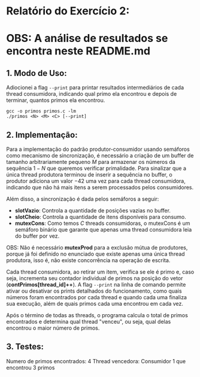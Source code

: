 # Relatório do Exercício 2:

# OBS: A análise de resultados se encontra neste README.md

## 1. Modo de Uso:

Adiocionei a flag ```--print``` para printar resultados intermediários de cada thread consumidora, indicando qual primo ela encontrou e depois de terminar, quantos primos ela encontrou.
```
gcc -o primos primos.c -lm
./primos <N> <M> <C> [--print]
```

## 2. Implementação:

Para a implementação do padrão produtor-consumidor usando semáforos como mecanismo de sincronização, é necessário a criação de um buffer de tamanho arbitrariamente pequeno $M$ para armazenar os números da sequência $1-N$ que queremos verificar primalidade. Para sinalizar que a única thread produtora terminou de inserir a sequência no buffer, o produtor adiciona um valor $-42$ uma vez para cada thread consumidora, indicando que não há mais itens a serem processados pelos consumidores.

Além disso, a sincronização é dada pelos semáforos a seguir:

* **slotVazio**: Controla a quantidade de posições vazias no buffer.
* **slotCheio**: Controla a quantidade de itens disponíveis para consumo. 
* **mutexCons**: Como temos $C$ threads consumidoras, o mutexCons é um semáforo binário que garante que apenas uma thread consumidora leia do buffer por vez.

OBS: Não é necessário **mutexProd** para a exclusão mútua de produtores, porque já foi definido no enunciado que existe apenas uma única thread produtora, isso é, não existe concorrência na operação de escrita.

Cada thread consumidora, ao retirar um item, verifica se ele é primo e, caso seja, incrementa seu contador individual de primos na posição do vetor (**contPrimos[thread_id]++**). A flag ```--print``` na linha de comando permite ativar ou desativar os prints detalhados do funcionamento, como quais números foram encontrados por cada thread e quando cada uma finaliza sua execução, além de quais primos cada uma encontrou em cada vez.

Após o término de todas as threads, o programa calcula o total de primos encontrados e determina qual thread "venceu", ou seja, qual delas encontrou o maior número de primos.

## 3. Testes:

Numero de primos encontrados: 4
Thread vencedora: Consumidor 1 que encontrou 3 primos

